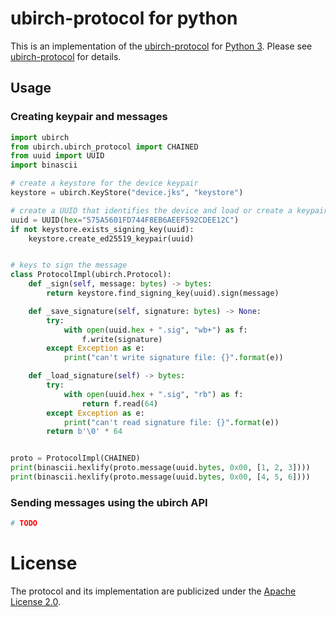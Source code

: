 # ubirch-protocol for python

This is an implementation of the [ubirch-protocol](https://github.com/ubirch/ubirch-protocol)
for [Python 3](https://www.python.org/). Please see [ubirch-protocol](https://github.com/ubirch/ubirch-protocol)
for details.

## Usage

### Creating keypair and messages

```python
import ubirch
from ubirch.ubirch_protocol import CHAINED
from uuid import UUID
import binascii

# create a keystore for the device keypair
keystore = ubirch.KeyStore("device.jks", "keystore")

# create a UUID that identifies the device and load or create a keypair
uuid = UUID(hex="575A5601FD744F8EB6AEEF592CDEE12C")
if not keystore.exists_signing_key(uuid):
    keystore.create_ed25519_keypair(uuid)


# keys to sign the message
class ProtocolImpl(ubirch.Protocol):
    def _sign(self, message: bytes) -> bytes:
        return keystore.find_signing_key(uuid).sign(message)

    def _save_signature(self, signature: bytes) -> None:
        try:
            with open(uuid.hex + ".sig", "wb+") as f:
                f.write(signature)
        except Exception as e:
            print("can't write signature file: {}".format(e))

    def _load_signature(self) -> bytes:
        try:
            with open(uuid.hex + ".sig", "rb") as f:
                return f.read(64)
        except Exception as e:
            print("can't read signature file: {}".format(e))
        return b'\0' * 64


proto = ProtocolImpl(CHAINED)
print(binascii.hexlify(proto.message(uuid.bytes, 0x00, [1, 2, 3])))
print(binascii.hexlify(proto.message(uuid.bytes, 0x00, [4, 5, 6])))
```
 
### Sending messages using the ubirch API

```python
# TODO
```

# License 

The protocol and its implementation are publicized under the [Apache License 2.0](LICENSE).
